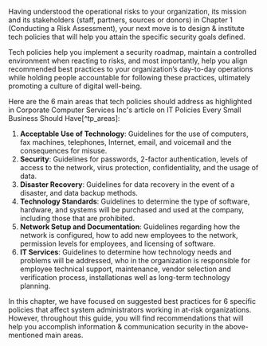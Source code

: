 Having understood the operational risks to your organization, its mission and its stakeholders (staff, partners, sources or donors) in Chapter 1 (Conducting a Risk Assessment), your next move is to design & institute tech policies that will help you attain the specific security goals defined. 

Tech policies help you implement a security roadmap, maintain a controlled environment when reacting to risks, and most importantly, help you align recommended best practices to your organization’s day-to-day operations while holding people accountable for following these practices, ultimately promoting a culture of digital well-being. 

Here are the 6 main areas that tech policies should address as highlighted in Corporate Computer Services Inc's article on IT Policies Every Small Business Should Have[^tp_areas]:


1. **Acceptable Use of Technology**: Guidelines for the use of computers, fax machines, telephones, Internet, email, and voicemail and the consequences for misuse.
2. **Security**: Guidelines for passwords, 2-factor authentication, levels of access to the network, virus protection, confidentiality, and the usage of data.
3. **Disaster Recovery**: Guidelines for data recovery in the event of a disaster, and data backup methods.
4.	**Technology Standards**: Guidelines to determine the type of software, hardware, and systems will be purchased and used at the company, including those that are prohibited. 
5.	**Network Setup and Documentation**: Guidelines regarding how the network is configured, how to add new employees to the network, permission levels for employees, and licensing of software.
6.	**IT Services**: Guidelines to determine how technology needs and problems will be addressed, who in the organization is responsible for employee technical support, maintenance, vendor selection and verification process, installationas well as long-term technology planning.

In this chapter, we have focused on suggested best practices for 6 specific policies that affect system administrators working in at-risk organizations. However, throughout this guide, you will find recommendations that will help you accomplish information & communication security in the above-mentioned main areas. 

